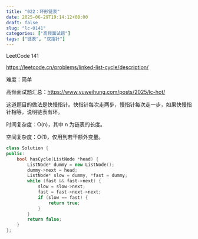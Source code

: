 ```yaml
---
title: "022：环形链表"
date: 2025-06-29T19:14:12+08:00
draft: false
slug: "lc-0141"
categories: ["高频面试题"]
tags: ["链表", "双指针"]
---
```


LeetCode 141

https://leetcode.cn/problems/linked-list-cycle/description/

难度：简单

高频面试题汇总：https://www.yuweihung.com/posts/2025/lc-hot/

这道题目的做法是快慢指针。快指针每次走两步，慢指针每次走一步，如果快慢指针相等，说明链表有环。

时间复杂度：O(n)，其中 n 为链表的长度。

空间复杂度：O(1)，仅用到若干额外变量。

<!--more-->

```cpp
class Solution {
public:
    bool hasCycle(ListNode *head) {
        ListNode* dummy = new ListNode();
        dummy->next = head;
        ListNode* slow = dummy, *fast = dummy;
        while (fast && fast->next) {
            slow = slow->next;
            fast = fast->next->next;
            if (slow == fast) {
                return true;
            }
        }
        return false;
    }
};
```
